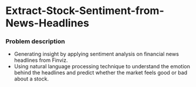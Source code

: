 # Extract-Stock-Sentiment-from-News-Headlines
### Problem description
* Generating insight by applying sentiment analysis on financial news headlines from Finviz. 
* Using natural language processing technique to understand the emotion behind the headlines and predict whether the market feels good or bad about a stock.
